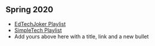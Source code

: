 ## Spring 2020

- [EdTechJoker Playlist](https://www.youtube.com/playlist?list=PLJQupiji7J5e8t_dL8T1iVq-bMPElKTI2)
- [SimpleTech Playlist](https://www.youtube.com/channel/UCm28UVuliqM8RsSlVa0NBHA?view_as=subscriber)
- Add yours above here with a title, link and a new bullet
